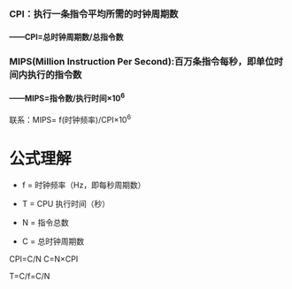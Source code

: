 
### CPI：执行一条指令平均所需的时钟周期数
#### ——CPI=总时钟周期数/总指令数

### MIPS(Million Instruction Per Second):百万条指令每秒，即单位时间内执行的指令数
#### ——MIPS=指令数/执行时间×10$^6$
联系：MIPS= f(时钟频率)/CPI×10$^6$

# 公式理解
-   f = 时钟频率（Hz，即每秒周期数）
    
-   T = CPU 执行时间（秒）
    
-   N = 指令总数
    
-   C = 总时钟周期数

CPI=C/N
C=N×CPI

T=C/f=C/N
<!--stackedit_data:
eyJoaXN0b3J5IjpbLTE2NTI1MzA5MTQsMTcxNzYxMjcwMSwtMT
EwMjAyNDY3NF19
-->